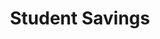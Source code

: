 ---
title: Student Savings
layout: dashboard
permalink: /student-savings.html
dashboard:
  container_id: studentSavings
  data_sources:
    yearly: /kpidata/student-savings.csv
  default_frequency: yearly
  show_frequency_toggle: false
  default_tab: chart
  show_table: true
  table_columns: []
  charts: []
---